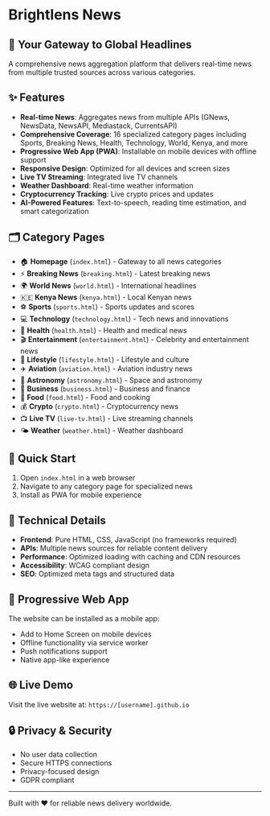 # Brightlens News

## 🌟 Your Gateway to Global Headlines

A comprehensive news aggregation platform that delivers real-time news from multiple trusted sources across various categories.

## ✨ Features

- **Real-time News**: Aggregates news from multiple APIs (GNews, NewsData, NewsAPI, Mediastack, CurrentsAPI)
- **Comprehensive Coverage**: 16 specialized category pages including Sports, Breaking News, Health, Technology, World, Kenya, and more
- **Progressive Web App (PWA)**: Installable on mobile devices with offline support
- **Responsive Design**: Optimized for all devices and screen sizes
- **Live TV Streaming**: Integrated live TV channels
- **Weather Dashboard**: Real-time weather information
- **Cryptocurrency Tracking**: Live crypto prices and updates
- **AI-Powered Features**: Text-to-speech, reading time estimation, and smart categorization

## 🗂️ Category Pages

- 🏠 **Homepage** (`index.html`) - Gateway to all news categories
- ⚡ **Breaking News** (`breaking.html`) - Latest breaking news
- 🌍 **World News** (`world.html`) - International headlines
- 🇰🇪 **Kenya News** (`kenya.html`) - Local Kenyan news
- ⚽ **Sports** (`sports.html`) - Sports updates and scores
- 💻 **Technology** (`technology.html`) - Tech news and innovations
- 🏥 **Health** (`health.html`) - Health and medical news
- 🎬 **Entertainment** (`entertainment.html`) - Celebrity and entertainment news
- 🎨 **Lifestyle** (`lifestyle.html`) - Lifestyle and culture
- ✈️ **Aviation** (`aviation.html`) - Aviation industry news
- 🚀 **Astronomy** (`astronomy.html`) - Space and astronomy
- 💼 **Business** (`business.html`) - Business and finance
- 🍕 **Food** (`food.html`) - Food and cooking
- 💰 **Crypto** (`crypto.html`) - Cryptocurrency news
- 📺 **Live TV** (`live-tv.html`) - Live streaming channels
- 🌤️ **Weather** (`weather.html`) - Weather dashboard

## 🚀 Quick Start

1. Open `index.html` in a web browser
2. Navigate to any category page for specialized news
3. Install as PWA for mobile experience

## 🔧 Technical Details

- **Frontend**: Pure HTML, CSS, JavaScript (no frameworks required)
- **APIs**: Multiple news sources for reliable content delivery
- **Performance**: Optimized loading with caching and CDN resources
- **Accessibility**: WCAG compliant design
- **SEO**: Optimized meta tags and structured data

## 📱 Progressive Web App

The website can be installed as a mobile app:
- Add to Home Screen on mobile devices
- Offline functionality via service worker
- Push notifications support
- Native app-like experience

## 🌐 Live Demo

Visit the live website at: `https://[username].github.io`

## 🔒 Privacy & Security

- No user data collection
- Secure HTTPS connections
- Privacy-focused design
- GDPR compliant

---

Built with ❤️ for reliable news delivery worldwide.